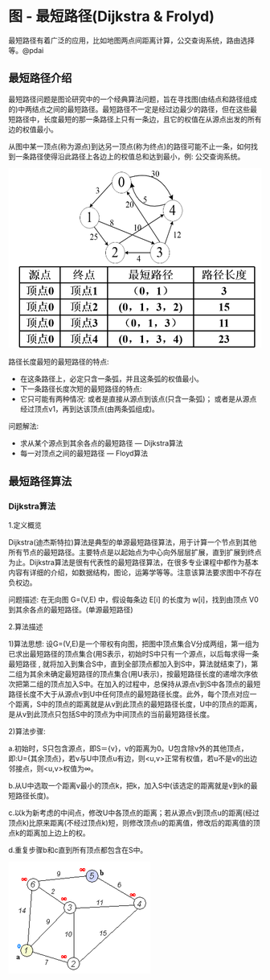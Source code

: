 # 图 - 最短路径(Dijkstra & Frolyd)

最短路径有着广泛的应用，比如地图两点间距离计算，公交查询系统，路由选择等。@pdai

## 最短路径介绍

最短路径问题是图论研究中的一个经典算法问题，旨在寻找图(由结点和路径组成的)中两结点之间的最短路径。最短路径不一定是经过边最少的路径，但在这些最短路径中，长度最短的那一条路径上只有一条边，且它的权值在从源点出发的所有边的权值最小。

从图中某一顶点(称为源点)到达另一顶点(称为终点)的路径可能不止一条，如何找到一条路径使得沿此路径上各边上的权值总和达到最小，例: 公交查询系统。

![alg-graph-min-distance-1](Images/alg-graph-min-distance-1.png)



路径长度最短的最短路径的特点:

- 在这条路径上，必定只含一条弧，并且这条弧的权值最小。
- 下一条路径长度次短的最短路径的特点:
- 它只可能有两种情况: 或者是直接从源点到该点(只含一条弧)； 或者是从源点经过顶点v1，再到达该顶点(由两条弧组成)。

问题解法:

- 求从某个源点到其余各点的最短路径 — Dijkstra算法
- 每一对顶点之间的最短路径 — Floyd算法

## 最短路径算法

### Dijkstra算法

1.定义概览

Dijkstra(迪杰斯特拉)算法是典型的单源最短路径算法，用于计算一个节点到其他所有节点的最短路径。主要特点是以起始点为中心向外层层扩展，直到扩展到终点为止。Dijkstra算法是很有代表性的最短路径算法，在很多专业课程中都作为基本内容有详细的介绍，如数据结构，图论，运筹学等等。注意该算法要求图中不存在负权边。

问题描述: 在无向图 G=(V,E) 中，假设每条边 E[i] 的长度为 w[i]，找到由顶点 V0 到其余各点的最短路径。(单源最短路径)

2.算法描述

1)算法思想: 设G=(V,E)是一个带权有向图，把图中顶点集合V分成两组，第一组为已求出最短路径的顶点集合(用S表示，初始时S中只有一个源点，以后每求得一条最短路径 , 就将加入到集合S中，直到全部顶点都加入到S中，算法就结束了)，第二组为其余未确定最短路径的顶点集合(用U表示)，按最短路径长度的递增次序依次把第二组的顶点加入S中。在加入的过程中，总保持从源点v到S中各顶点的最短路径长度不大于从源点v到U中任何顶点的最短路径长度。此外，每个顶点对应一个距离，S中的顶点的距离就是从v到此顶点的最短路径长度，U中的顶点的距离，是从v到此顶点只包括S中的顶点为中间顶点的当前最短路径长度。



2)算法步骤:



a.初始时，S只包含源点，即S＝{v}，v的距离为0。U包含除v外的其他顶点，即:U={其余顶点}，若v与U中顶点u有边，则<u,v>正常有权值，若u不是v的出边邻接点，则<u,v>权值为∞。



b.从U中选取一个距离v最小的顶点k，把k，加入S中(该选定的距离就是v到k的最短路径长度)。



c.以k为新考虑的中间点，修改U中各顶点的距离；若从源点v到顶点u的距离(经过顶点k)比原来距离(不经过顶点k)短，则修改顶点u的距离值，修改后的距离值的顶点k的距离加上边上的权。



d.重复步骤b和c直到所有顶点都包含在S中。

![alg-graph-min-distance-2](Images/alg-graph-min-distance-2.gif)


